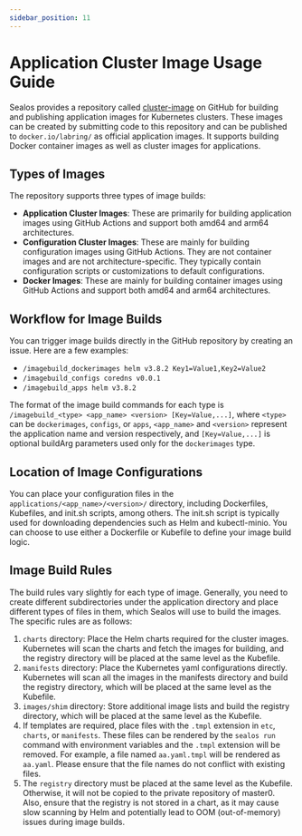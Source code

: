 ```yaml
---
sidebar_position: 11
---
```


# Application Cluster Image Usage Guide

Sealos provides a repository called [cluster-image](https://github.com/labring-actions/cluster-image) on GitHub for
building and publishing application images for Kubernetes clusters. These images can be created by submitting code to
this repository and can be published to `docker.io/labring/` as official application images. It supports building Docker
container images as well as cluster images for applications.

## Types of Images

The repository supports three types of image builds:

- **Application Cluster Images**: These are primarily for building application images using GitHub Actions and support
  both amd64 and arm64 architectures.
- **Configuration Cluster Images**: These are mainly for building configuration images using GitHub Actions. They are
  not container images and are not architecture-specific. They typically contain configuration scripts or customizations
  to default configurations.
- **Docker Images**: These are mainly for building container images using GitHub Actions and support both amd64 and
  arm64 architectures.

## Workflow for Image Builds

You can trigger image builds directly in the GitHub repository by creating an issue. Here are a few examples:

- `/imagebuild_dockerimages helm v3.8.2 Key1=Value1,Key2=Value2`
- `/imagebuild_configs coredns v0.0.1`
- `/imagebuild_apps helm v3.8.2`

The format of the image build commands for each type is `/imagebuild_<type> <app_name> <version> [Key=Value,...]`, where
`<type>` can be `dockerimages`, `configs`, or `apps`, `<app_name>` and `<version>` represent the application name and
version respectively, and `[Key=Value,...]` is optional buildArg parameters used only for the `dockerimages` type.

## Location of Image Configurations

You can place your configuration files in the `applications/<app_name>/<version>/` directory, including Dockerfiles,
Kubefiles, and init.sh scripts, among others. The init.sh script is typically used for downloading dependencies such as
Helm and kubectl-minio. You can choose to use either a Dockerfile or Kubefile to define your image build logic.

## Image Build Rules

The build rules vary slightly for each type of image. Generally, you need to create different subdirectories under the
application directory and place different types of files in them, which Sealos will use to build the images. The
specific rules are as follows:

1. `charts` directory: Place the Helm charts required for the cluster images. Kubernetes will scan the charts and fetch
   the images for building, and the registry directory will be placed at the same level as the Kubefile.
2. `manifests` directory: Place the Kubernetes yaml configurations directly. Kubernetes will scan all the images in the
   manifests directory and build the registry directory, which will be placed at the same level as the Kubefile.
3. `images/shim` directory: Store additional image lists and build the registry directory, which will be placed at the
   same level as the Kubefile.
4. If templates are required, place files with the `.tmpl` extension in `etc`, `charts`, or `manifests`. These files can
   be rendered by the `sealos run` command with environment variables and the `.tmpl` extension will be removed. For
   example, a file named `aa.yaml.tmpl` will be rendered as `aa.yaml`. Please ensure that the file names do not conflict
   with existing files.
5. The `registry` directory must be placed at the same level as the Kubefile. Otherwise, it will not be copied to the
   private repository of master0. Also, ensure that the registry is not stored in a chart, as it may cause slow scanning
   by Helm and potentially lead to OOM (out-of-memory) issues during image builds.
